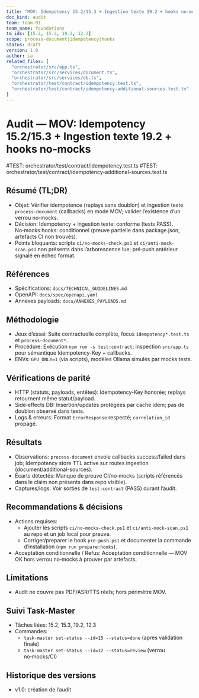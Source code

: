 ```yaml
---
title: "MOV: Idempotency 15.2/15.3 + Ingestion texte 19.2 + hooks no‑mocks"
doc_kind: audit
team: team-01
team_name: foundations
tm_ids: [15.2, 15.3, 19.2, 12.3]
scope: process-document|idempotency|hooks
status: draft
version: 1.0
author: ia
related_files: [
  "orchestrator/src/app.ts",
  "orchestrator/src/services/document.ts",
  "orchestrator/src/services/db.ts",
  "orchestrator/test/contract/idempotency.test.ts",
  "orchestrator/test/contract/idempotency-additional-sources.test.ts"
]
---
```


# Audit — MOV: Idempotency 15.2/15.3 + Ingestion texte 19.2 + hooks no‑mocks

#TEST: orchestrator/test/contract/idempotency.test.ts
#TEST: orchestrator/test/contract/idempotency-additional-sources.test.ts

## Résumé (TL;DR)

- Objet: Vérifier idempotence (replays sans doublon) et ingestion texte `process-document` (callbacks) en mode MOV; valider l’existence d’un verrou no‑mocks.
- Décision: Idempotency + ingestion texte: conforme (tests PASS). No‑mocks hooks: conditionnel (preuve partielle dans package.json, artefacts CI non trouvés).
- Points bloquants: scripts `ci/no-mocks-check.ps1` et `ci/anti-mock-scan.ps1` non présents dans l’arborescence lue; pré‑push antérieur signalé en échec format.

## Références

- Spécifications: `docs/TECHNICAL_GUIDELINES.md`
- OpenAPI: `docs/spec/openapi.yaml`
- Annexes payloads: `docs/ANNEXES_PAYLOADS.md`

## Méthodologie

- Jeux d’essai: Suite contractuelle complète, focus `idempotency*.test.ts` et `process-document*`.
- Procédure: Exécution `npm run -s test:contract`; inspection `src/app.ts` pour sémantique Idempotency-Key + callbacks.
- ENVs: `GPU_ONLY=1` (via scripts), modèles Ollama simulés par mocks tests.

## Vérifications de parité

- HTTP (statuts, payloads, entêtes): Idempotency-Key honorée; replays retournent même statut/payload.
- Side‑effects DB: Insertion/updates protégées par cache idem; pas de doublon observé dans tests.
- Logs & erreurs: Format `ErrorResponse` respecté; `correlation_id` propagé.

## Résultats

- Observations: `process-document` envoie callbacks success/failed dans job; Idempotency store TTL active sur routes ingestion (document/additional-sources).
- Écarts détectés: Manque de preuve CI/no‑mocks (scripts référencés dans le claim non présents dans repo visible).
- Captures/logs: Voir sorties de `test:contract` (PASS) durant l’audit.

## Recommandations & décisions

- Actions requises:
  - Ajouter les scripts `ci/no-mocks-check.ps1` et `ci/anti-mock-scan.ps1` au repo et un job local pour preuve.
  - Corriger/preparer le hook `pre-push.ps1` et documenter la commande d’installation (`npm run prepare:hooks`).
- Acceptation conditionnelle / Refus: Acceptation conditionnelle — MOV OK hors verrou no‑mocks à prouver par artefacts.

## Limitations

- Audit ne couvre pas PDF/ASR/TTS réels; hors périmètre MOV.

## Suivi Task‑Master

- Tâches liées: 15.2, 15.3, 19.2, 12.3
- Commandes:
  - `task-master set-status --id=15 --status=done` (après validation finale)
  - `task-master set-status --id=12 --status=review` (verrou no‑mocks/CI)

## Historique des versions

- v1.0: création de l’audit
